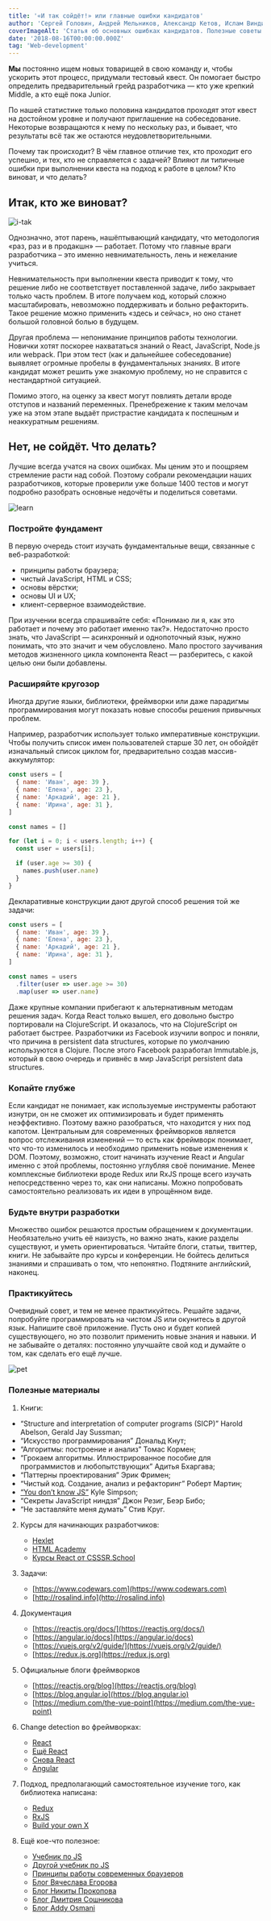```yaml
---
title: '«И так сойдёт!» или главные ошибки кандидатов'
author: 'Сергей Головин, Андрей Мельников, Александр Кетов, Ислам Виндижев, Борис Черныш'
coverImageAlt: 'Статья об основных ошибках кандидатов. Полезные советы и материалы от команды CSSSR.'
date: '2018-08-16T00:00:00.000Z'
tag: 'Web-development'
---
```


**Мы** постоянно ищем новых товарищей в свою команду и, чтобы ускорить этот процесс, придумали тестовый квест. Он помогает быстро определить предварительный грейд разработчика — кто уже крепкий Middle, а кто ещё пока Junior.

По нашей статистике только половина кандидатов проходят этот квест на достойном уровне и получают приглашение на собеседование. Некоторые возвращаются к нему по нескольку раз, и бывает, что результаты всё так же остаются неудовлетворительными.

Почему так происходит? В чём главное отличие тех, кто проходит его успешно, и тех, кто не справляется с задачей? Влияют ли типичные ошибки при выполнении квеста на подход к работе в целом? Кто виноват, и что делать?

## Итак, кто же виноват?

![i-tak](/images/candidates-mistakes/i_tak.png)

Однозначно, этот парень, нашёптывающий кандидату, что методология «раз, раз и в продакшн» — работает. Потому что главные враги разработчика – это именно невнимательность, лень и нежелание учиться.

Невнимательность при выполнении квеста приводит к тому, что решение либо
не соответствует поставленной задаче, либо закрывает только часть проблем. В итоге получаем код, который сложно масштабировать, невозможно поддерживать и больно рефакторить. Такое решение можно применить «здесь и сейчас», но оно станет большой головной болью в будущем.

Другая проблема — непонимание принципов работы технологии. Новички хотят поскорее нахвататься знаний о React, JavaScript, Node.js или webpack. При этом тест (как и дальнейшее собеседование) выявляет огромные пробелы в фундаментальных знаниях. В итоге кандидат может решить уже знакомую проблему, но не справится с нестандартной ситуацией.

Помимо этого, на оценку за квест могут повлиять детали вроде отступов и названий переменных. Пренебрежение к таким мелочам уже на этом этапе выдаёт пристрастие кандидата к поспешным и неаккуратным решениям.

## Нет, не сойдёт. Что делать?

Лучшие всегда учатся на своих ошибках. Мы ценим это и поощряем стремление расти над собой. Поэтому собрали рекомендации наших разработчиков, которые проверили уже больше 1400 тестов и могут подробно разобрать основные недочёты и поделиться советами.

![learn](/images/candidates-mistakes/learn.png)

### Постройте фундамент
В первую очередь стоит изучать фундаментальные вещи, связанные с веб-разработкой:

- принципы работы браузера;
- чистый JavaScript, HTML и CSS;
- основы вёрстки;
- основы UI и UX;
- клиент-серверное взаимодействие.

При изучении всегда спрашивайте себя: «Понимаю ли я, как это работает и почему это работает именно так?». Недостаточно просто знать, что JavaScript — асинхронный и однопоточный язык, нужно понимать, что это значит и чем обусловлено. Мало простого заучивания методов жизненного цикла компонента React — разберитесь, с какой целью они были добавлены.

### Расширяйте кругозор
Иногда другие языки, библиотеки, фреймворки или даже парадигмы программирования могут показать новые способы решения привычных проблем.

Например, разработчик использует только императивные конструкции. Чтобы получить список имен пользователей старше 30 лет, он обойдёт изначальный список циклом for, предварительно создав массив-аккумулятор:

```js
const users = [
  { name: 'Иван', age: 39 },
  { name: 'Елена', age: 23 },
  { name: 'Аркадий', age: 21 },
  { name: 'Ирина', age: 31 },
]

const names = []

for (let i = 0; i < users.length; i++) {
  const user = users[i];

  if (user.age >= 30) {
    names.push(user.name)
  }
}
```

Декларативные конструкции дают другой способ решения той же задачи:

```js
const users = [
  { name: 'Иван', age: 39 },
  { name: 'Елена', age: 23 },
  { name: 'Аркадий', age: 21 },
  { name: 'Ирина', age: 31 },
]

const names = users
  .filter(user => user.age >= 30)
  .map(user => user.name)
```

Даже крупные компании прибегают к альтернативным методам решения задач. Когда React только вышел, его довольно быстро портировали на ClojureScript. И оказалось, что на ClojureScript он работает быстрее. Разработчики из Facebook изучили вопрос и поняли, что причина в persistent data structures, которые по умолчанию используются в Clojure. После этого Facebook разработал Immutable.js, который в свою очередь и привнёс в мир JavaScript persistent data structures.

### Копайте глубже

Если кандидат не понимает, как используемые инструменты работают изнутри, он не сможет их оптимизировать и будет применять неэффективно. Поэтому важно разобраться, что находится у них под капотом. Центральным для современных фреймворков является вопрос отслеживания изменений — то есть как фреймворк понимает, что что-то изменилось и необходимо применить новые изменения к DOM. Поэтому, возможно, стоит начинать изучение React и Angular именно с этой проблемы, постоянно углубляя своё понимание. Менее комплексные библиотеки вроде Redux или RxJS проще всего изучать непосредственно через то, как они написаны. Можно попробовать самостоятельно реализовать их идеи в упрощённом виде.

### Будьте внутри разработки

Множество ошибок решаются простым обращением к документации. Необязательно учить её наизусть, но важно знать, какие разделы существуют, и уметь ориентироваться.
Читайте блоги, статьи, твиттер, книги. Не забывайте про курсы и конференции. Не бойтесь делиться знаниями и спрашивать о том, что непонятно. Подтяните английский, наконец.

### Практикуйтесь

Очевидный совет, и тем не менее практикуйтесь. Решайте задачи, попробуйте программировать на чистом JS или окунитесь в другой язык. Напишите своё приложение. Пусть оно и будет копией существующего, но это позволит применить новые знания и навыки. И не забывайте о деталях: постоянно улучшайте свой код и думайте о том, как сделать его ещё лучше.

![pet](/images/candidates-mistakes/pet.png)

### Полезные материалы

1. Книги:
  * “Structure and interpretation of computer programs (SICP)” Harold Abelson, Gerald Jay Sussman;
  * “Искусство программирования” Дональд Кнут;
  * “Алгоритмы: построение и анализ” Томас Кормен;
  * “Грокаем алгоритмы. Иллюстрированное пособие для программистов и любопытствующих” Адитья Бхаргава;
  * “Паттерны проектирования” Эрик Фримен;
  * “Чистый код. Создание, анализ и рефакторинг” Роберт Мартин;
  * [“You don’t know JS”](https://github.com/getify/You-Dont-Know-JS) Kyle Simpson;
  * “Секреты JavaScript ниндзя” Джон Резиг, Беэр Бибо;
  * “Не заставляйте меня думать” Стив Круг.

2. Курсы для начинающих разработчиков:
    * [Hexlet](https://hexlet.io)
    * [HTML Academy](https://htmlacademy.ru)
    * [Курсы React от CSSSR.School](https://school.csssr.com/ru)

3. Задачи:
    * [https://www.codewars.com](https://www.codewars.com)
    * [http://rosalind.info](http://rosalind.info)

4. Документация
    * [https://reactjs.org/docs/](https://reactjs.org/docs/)
    * [https://angular.io/docs](https://angular.io/docs)
    * [https://vuejs.org/v2/guide/](https://vuejs.org/v2/guide/)
    * [https://redux.js.org](https://redux.js.org)
5. Официальные блоги фреймворков
    * [https://reactjs.org/blog](https://reactjs.org/blog)
    * [https://blog.angular.io](https://blog.angular.io)
    * [https://medium.com/the-vue-point](https://medium.com/the-vue-point)

6. Сhange detection во фреймворках:
    * [React](https://reactjs.org/docs/reconciliation.html)
    * [Ещё React](https://blog.csssr.ru/2016/12/07/react-perfomance)
    * [Снова React](https://reactjs.org/docs/optimizing-performance.html#avoid-reconciliation)
    * [Angular](https://blog.thoughtram.io/angular/2016/02/22/angular-2-change-detection-explained.html)

7. Подход, предполагающий самостоятельное изучение того, как библиотека написана:
    * [Redux](https://zapier.com/engineering/how-to-build-redux/)
    * [RxJS](https://medium.com/@benlesh/learning-observable-by-building-observable-d5da57405d87)
    * [Build your own X](https://github.com/danistefanovic/build-your-own-x)

8. Ещё кое-что полезное:
    * [Учебник по JS](https://learn.javascript.ru/)
    * [Другой учебник по JS](https://eloquentjavascript.net/)
    * [Принципы работы современных браузеров](https://www.html5rocks.com/ru/tutorials/internals/howbrowserswork/)
    * [Блог Вячеслава Егорова](https://mrale.ph/)
    * [Блог Никиты Прокопова](http://tonsky.me/)
    * [Блог Дмитрия Сошникова](http://dmitrysoshnikov.com)
    * [Блог Addy Osmani](https://medium.com/@addyosmani)
